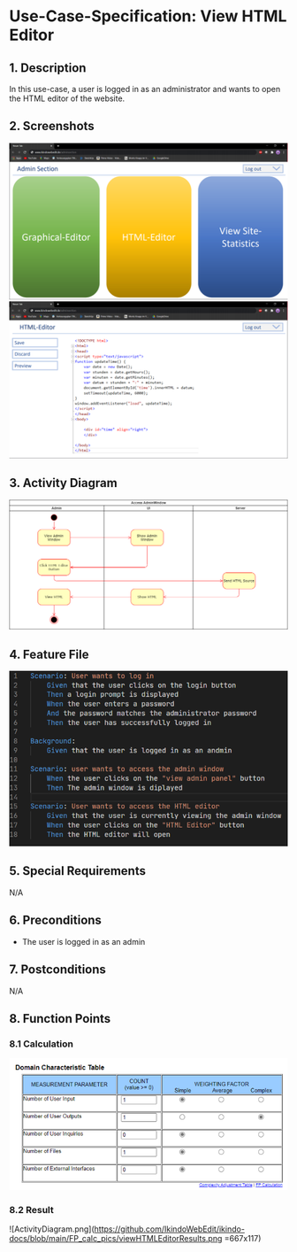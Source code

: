 # Use-Case-Specification: View HTML Editor
## 1. Description
In this use-case, a user is logged in as an administrator and wants to open the HTML editor of the website.
## 2. Screenshots
![AdminWindow.png](https://github.com/IkindoWebEdit/ikindo-docs/blob/main/UC_AdminWindow.png)
![HtmlEditor.png](https://github.com/IkindoWebEdit/ikindo-docs/blob/main/UC_HTMLEditor.png)
## 3. Activity Diagram
![ActivityDiagram.png](https://github.com/IkindoWebEdit/ikindo-docs/blob/main/ActivityDiagram_ViewHTMLEditor.png)
## 4. Feature File
![ActivityDiagram.png](https://github.com/IkindoWebEdit/ikindo-docs/blob/main/Narrative_HTMLEditor.png)
## 5. Special Requirements
N/A
## 6. Preconditions
 - The user is logged in as an admin
## 7. Postconditions
N/A
## 8. Function Points
### 8.1 Calculation
![ActivityDiagram.png](https://github.com/IkindoWebEdit/ikindo-docs/blob/main/FP_calc_pics/viewHTMLEditor.png)
### 8.2 Result
![ActivityDiagram.png](https://github.com/IkindoWebEdit/ikindo-docs/blob/main/FP_calc_pics/viewHTMLEditorResults.png  =667x117)

